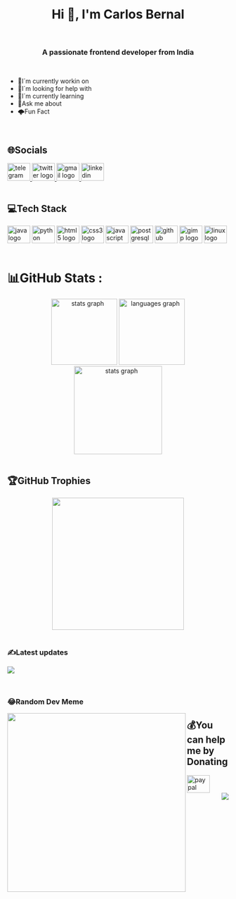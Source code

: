 <h1 align="center">Hi 👋, I'm Carlos Bernal</h1>
<br>
<h3 align="center">A passionate frontend developer from India</h3>
<br>

- 🔭I´m currently workin on
- 🤝I´m looking for help with
- 🌱I´m currently learning
- 💬Ask me about
- 🌩️Fun Fact

<br>

## 🌐Socials
<div>
  <a href="https://t.me/Caberbar" target="_blank">
    <img src="https://raw.githubusercontent.com/maurodesouza/profile-readme-generator/master/src/assets/icons/social/telegram/default.svg" width="52"             height="40" alt="telegram logo"/>
  </a>
  <a href="https://twitter.com/CarlosBB2002" target="_blank">
    <img src="https://raw.githubusercontent.com/maurodesouza/profile-readme-generator/master/src/assets/icons/social/twitter/default.svg" width="52"             height="40" alt="twitter logo" />
  </a>
  <a href="carlos.bernal.barrionuevo@gmail.com" target="_blank">
    <img src="https://raw.githubusercontent.com/maurodesouza/profile-readme-generator/master/src/assets/icons/social/gmail/default.svg" width="52"               height="40" alt="gmail logo"/>
  </a>
  <a href="https://www.linkedin.com/in/carlos-bernal-barrionuevo-036326234/" target="_blank">
    <img src="https://raw.githubusercontent.com/maurodesouza/profile-readme-generator/master/src/assets/icons/social/linkedin/default.svg" width="52"             height="40" alt="linkedin logo"/>
  </a>
</div>

<br>

## 💻Tech Stack
<div align="left">
  <img src="https://cdn.jsdelivr.net/gh/devicons/devicon/icons/java/java-original.svg" height="40" width="52" alt="java logo"  />
  <img src="https://cdn.jsdelivr.net/gh/devicons/devicon/icons/python/python-original.svg" height="40" width="52" alt="python logo"  />
  <img src="https://cdn.jsdelivr.net/gh/devicons/devicon/icons/html5/html5-plain.svg" height="40" width="52" alt="html5 logo"  />
  <img src="https://cdn.jsdelivr.net/gh/devicons/devicon/icons/css3/css3-plain.svg" height="40" width="52" alt="css3 logo"  />
  <img src="https://cdn.jsdelivr.net/gh/devicons/devicon/icons/javascript/javascript-plain.svg" height="40" width="52" alt="javascript logo"  />
  <img src="https://cdn.jsdelivr.net/gh/devicons/devicon/icons/postgresql/postgresql-plain.svg" height="40" width="52" alt="postgresql logo"  />
  <img src="https://cdn.jsdelivr.net/gh/devicons/devicon/icons/github/github-original.svg" height="40" width="52" alt="github logo"  />
  <img src="https://cdn.jsdelivr.net/gh/devicons/devicon/icons/gimp/gimp-original.svg" height="40" width="52" alt="gimp logo"  />
  <img src="https://cdn.jsdelivr.net/gh/devicons/devicon/icons/linux/linux-original.svg" height="40" width="52" alt="linux logo"  />
</div>

<br>

# 📊GitHub Stats :
<div align="center">
  <img src="https://github-readme-stats.vercel.app/api?hide_title=false&hide_rank=false&show_icons=true&include_all_commits=true&count_private=true&disable_animations=false&theme=dracula&locale=en&hide_border=true&username=Caberbar" height="150" alt="stats graph"/>
  <img src="https://github-readme-stats.vercel.app/api/top-langs?locale=en&hide_title=false&layout=compact&card_width=320&langs_count=10&theme=dracula&hide_border=true&username=Caberbar" height="150" alt="languages graph" />
</div>
<div align="center">
  <img src="https://github-readme-streak-stats.herokuapp.com/?user=Caberbar&theme=dracula&hide_border=true" height="200" alt="stats graph"/>
</div>

<br>

## 🏆GitHub Trophies
<div align="center">
  <img src="https://github-trophies.vercel.app/?username=Caberbar&theme=dracula&no-frame=true&no-bg=false&margin-w=4)" height="300"/>
</div>

<br>

### ✍️Latest updates
![](https://quotes-github-readme.vercel.app/api?type=horizontal&theme=dracula)

<br>

### 😂Random Dev Meme
<div align="left">
  <img align="left" src="https://media.giphy.com/media/4tRr2ULBwiIA8/giphy.gif" width="406px"/>
</div>

## 💰You can help me by Donating
<div align="left">
  <a href="paypal.me/Caberbar" target="_blank">
    <img src="https://raw.githubusercontent.com/maurodesouza/profile-readme-generator/master/src/assets/icons/social/paypal/default.svg" width="52" height="40" alt="paypal logo"  />
<div align="right">  
  <a href="https://visitcount.itsvg.in">
  <img src="https://visitcount.itsvg.in/api?id=Caberbar&label=Profile%20Views&icon=5&pretty=true" />
  </a>
</div>
